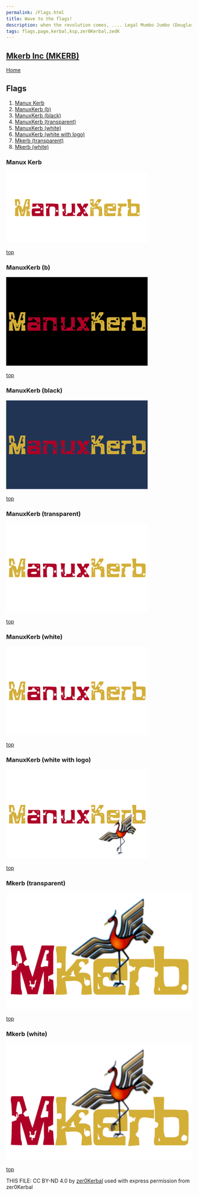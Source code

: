 ```yaml
---
permalink: /Flags.html
title: Wave to the flags!
description: when the revolution comes, .... Legal Mumbo Jumbo (Douglas Adams)
tags: flags,page,kerbal,ksp,zer0Kerbal,zedK
---
```

<!-- Flags.md v1.0.0.0
Mkerb Inc (MKERB)
created: 05 Jul 2023
updated:

TEMPLATE: Flags.md v1.0.0.0
created: 24 Apr 2023
updated:

THIS FILE: CC BY-ND 4.0 by zer0Kerbal -->

<script src="https://kit.fontawesome.com/0ea5493613.js" crossorigin="anonymous"></script>
<i class="fa fa-gear fa-spin fa-3x" style="color: firebrick"></i>

## [Mkerb Inc (MKERB)][mod] <!-- omit from toc -->

[Home](./index.md)

## Flags <!-- omit from toc -->
1. [Manux Kerb](#manux-kerb)
2. [ManuxKerb (b)](#manuxkerb-b)
3. [ManuxKerb (black)](#manuxkerb-black)
4. [ManuxKerb (transparent)](#manuxkerb-transparent)
5. [ManuxKerb (white)](#manuxkerb-white)
6. [ManuxKerb (white with logo)](#manuxkerb-white-with-logo)
7. [Mkerb (transparent)](#mkerb-transparent)
8. [Mkerb (white)](#mkerb-white)

### Manux Kerb

 <img src="https://raw.githubusercontent.com/zer0Kerbal/MkerbInc/master/docs/Flags/ManuxKerb.png" alt="" style="zoom:75%;" />

[top](#flags)

### ManuxKerb (b)

 <img src="https://raw.githubusercontent.com/zer0Kerbal/MkerbInc/master/docs/Flags/ManuxKerb-b.png" alt="ManuxKerb" style="zoom:75%;" />

[top](#flags)

### ManuxKerb (black)

 <img src="https://raw.githubusercontent.com/zer0Kerbal/MkerbInc/master/docs/Flags/ManuxKerb-bl.png" alt="ManuxKerb-b" style="zoom:75%;" />

[top](#flags)

### ManuxKerb (transparent)

 <img src="https://raw.githubusercontent.com/zer0Kerbal/MkerbInc/master/docs/Flags/ManuxKerb-t.png" alt="ManuxKerb-bl" style="zoom:75%;" />

[top](#flags)

### ManuxKerb (white)

 <img src="https://raw.githubusercontent.com/zer0Kerbal/MkerbInc/master/docs/Flags/ManuxKerb-w.png" alt="ManuxKerb-t" style="zoom:75%;" />

[top](#flags)

### ManuxKerb (white with logo)

 <img src="https://raw.githubusercontent.com/zer0Kerbal/MkerbInc/master/docs/Flags/ManuxKerb-wb.png" alt="ManuxKerb-w" style="zoom:75%;" />

[top](#flags)

### Mkerb (transparent)

 <img src="https://raw.githubusercontent.com/zer0Kerbal/MkerbInc/master/docs/Flags/Mkerb-t.png" alt="" styleManuxKerb-wb="zoom:75%;" />

[top](#flags)

### Mkerb (white)

 <img src="https://raw.githubusercontent.com/zer0Kerbal/MkerbInc/master/docs/Flags/Mkerb-w.png" alt="" styleMkerb-t="zoom:75%;" />

[top](#flags)

THIS FILE: CC BY-ND 4.0 by [zer0Kerbal](https://github.com/zer0Kerbal)
  used with express permission from zer0Kerbal

[mod]: https://www.curseforge.com/kerbal/ksp-mods/MkerbInc "Mkerb Inc (MKERB)"